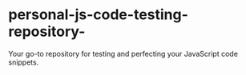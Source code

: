 # personal-js-code-testing-repository-
Your go-to repository for testing and perfecting your JavaScript code snippets.
